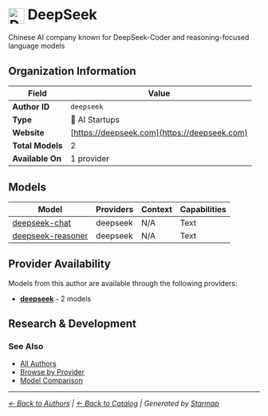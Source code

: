 # <img src="https://raw.githubusercontent.com/agentstation/starmap/master/internal/embedded/logos/deepseek.svg" alt="DeepSeek" width="32" height="32" style="vertical-align: middle;"> DeepSeek
  
  
Chinese AI company known for DeepSeek-Coder and reasoning-focused language models
  
  
## Organization Information
  
| Field | Value |
|---------|---------|
| **Author ID** | `deepseek` |
| **Type** | 🚀 AI Startups |
| **Website** | [https://deepseek.com](https://deepseek.com) |
| **Total Models** | 2 |
| **Available On** | 1 provider |

  
## Models
  
| Model | Providers | Context | Capabilities |
|---------|---------|---------|---------|
| [deepseek-chat](./models/deepseek-chat.md) | deepseek | N/A | Text |
| [deepseek-reasoner](./models/deepseek-reasoner.md) | deepseek | N/A | Text |

  
## Provider Availability
  
Models from this author are available through the following providers:
  
  
- **[deepseek](../../providers/deepseek/)** - 2 models
  
## Research & Development
  

  
### See Also
  
- [All Authors](../)
- [Browse by Provider](../../providers/)
- [Model Comparison](../../models/)
  
---
*_[← Back to Authors](../) | [← Back to Catalog](../../) | Generated by [Starmap](https://github.com/agentstation/starmap)_*